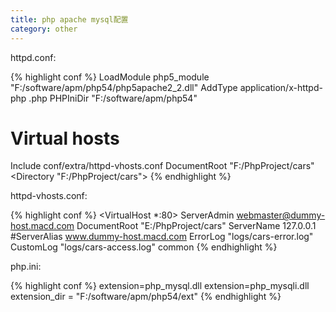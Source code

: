 ```yaml
---
title: php apache mysql配置
category: other
---
```


httpd.conf:

{% highlight conf %}
LoadModule php5_module "F:/software/apm/php54/php5apache2_2.dll"
AddType application/x-httpd-php .php
PHPIniDir "F:/software/apm/php54"
# Virtual hosts
Include conf/extra/httpd-vhosts.conf
DocumentRoot "F:/PhpProject/cars"
<Directory "F:/PhpProject/cars">
{% endhighlight %}

httpd-vhosts.conf:

{% highlight conf %}
<VirtualHost *:80>
    ServerAdmin webmaster@dummy-host.macd.com
    DocumentRoot "E:/PhpProject/cars"
    ServerName 127.0.0.1
    #ServerAlias www.dummy-host.macd.com
    ErrorLog "logs/cars-error.log"
    CustomLog "logs/cars-access.log" common
</VirtualHost>
{% endhighlight %}

php.ini:

{% highlight conf %}
extension=php_mysql.dll
extension=php_mysqli.dll
extension_dir = "F:/software/apm/php54/ext"
{% endhighlight %}